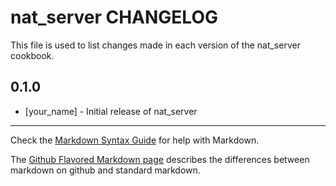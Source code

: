 nat_server CHANGELOG
====================

This file is used to list changes made in each version of the nat_server cookbook.

0.1.0
-----
- [your_name] - Initial release of nat_server

- - -
Check the [Markdown Syntax Guide](http://daringfireball.net/projects/markdown/syntax) for help with Markdown.

The [Github Flavored Markdown page](http://github.github.com/github-flavored-markdown/) describes the differences between markdown on github and standard markdown.
